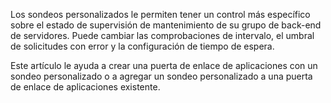 Los sondeos personalizados le permiten tener un control más específico sobre el estado de supervisión de mantenimiento de su grupo de back-end de servidores. Puede cambiar las comprobaciones de intervalo, el umbral de solicitudes con error y la configuración de tiempo de espera.

Este artículo le ayuda a crear una puerta de enlace de aplicaciones con un sondeo personalizado o a agregar un sondeo personalizado a una puerta de enlace de aplicaciones existente. 

